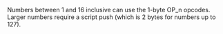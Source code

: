 Numbers between 1 and 16 inclusive can use the 1-byte OP_n opcodes. 
Larger numbers require a script push (which is 2 bytes for numbers up to 127).